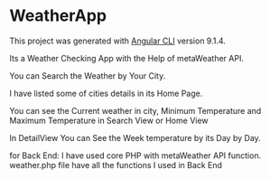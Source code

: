 # WeatherApp

This project was generated with [Angular CLI](https://github.com/angular/angular-cli) version 9.1.4.

Its a Weather Checking App with the Help of metaWeather API.

You can Search the Weather by Your City.

I have listed some of cities details in its Home Page.

You can see the Current weather in city, Minimum Temperature and Maximum Temperature in Search View or Home View

In DetailView You can See the Week temperature by its Day by Day.

for Back End:
 I have used core PHP with metaWeather API function.
 weather.php file have all the functions I used in Back End

<!-- ## Development server

Run `ng serve` for a dev server. Navigate to `http://localhost:4200/`. The app will automatically reload if you change any of the source files.

## Code scaffolding

Run `ng generate component component-name` to generate a new component. You can also use `ng generate directive|pipe|service|class|guard|interface|enum|module`.

## Build

Run `ng build` to build the project. The build artifacts will be stored in the `dist/` directory. Use the `--prod` flag for a production build.

## Running unit tests

Run `ng test` to execute the unit tests via [Karma](https://karma-runner.github.io).

## Running end-to-end tests

Run `ng e2e` to execute the end-to-end tests via [Protractor](http://www.protractortest.org/).

## Further help

To get more help on the Angular CLI use `ng help` or go check out the [Angular CLI README](https://github.com/angular/angular-cli/blob/master/README.md). -->
